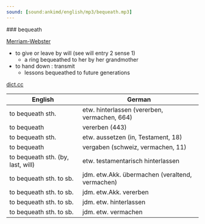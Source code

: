 ```yaml
---
sound: [sound:ankimd/english/mp3/bequeath.mp3]
---
```


\### bequeath

[Merriam-Webster](https://www.merriam-webster.com/dictionary/bequeath)

- to give or leave by will (see will entry 2 sense 1)
    - a ring bequeathed to her by her grandmother
- to hand down : transmit
    - lessons bequeathed to future generations

[dict.cc](https://www.dict.cc/bequeath)

| English        | German       |
| -------------- | ------------ |
| to bequeath sth. | etw. hinterlassen (vererben, vermachen, 664) |
| to bequeath | vererben (443) |
| to bequeath sth. | etw. aussetzen (in, Testament, 18) |
| to bequeath | vergaben (schweiz, vermachen, 11) |
| to bequeath sth. (by, last, will) | etw. testamentarisch hinterlassen |
| to bequeath sth. to sb. | jdm. etw.Akk. übermachen (veraltend, vermachen) |
| to bequeath sth. to sb. | jdm. etw.Akk. vererben |
| to bequeath sth. to sb. | jdm. etw. hinterlassen |
| to bequeath sth. to sb. | jdm. etw. vermachen |
